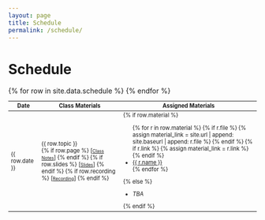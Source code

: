```yaml
---
layout: page
title: Schedule
permalink: /schedule/
---
```


# Schedule

<table style="table-layout: fixed; font-size: 80%;">
  <thead>
      <th style="width: 10%;"> Date </th>
      <th style="width: 30%;"> Class Materials </th>
      <th style="width: 50%;"> Assigned Materials </th>
      <!-- <th style="text-align:left; width: 10%;"> Quiz </th> -->
  </thead>
  <tbody>
    {% for row in site.data.schedule %}
    <tr>
      <td> {{ row.date }} </td>
      <td> {{ row.topic }}
        <br>
        {% if row.page %} <!-- Expects an INTERNAL URL -->
          [<a href="{{site.url}}{{row.page}}" style="font-size: 80%;">Class Notes</a>]
        {% endif %}
        {% if row.slides %} <!-- Expects an EXTERNAL URL -->
          [<a target="_blank" href="{{row.slides}}" style="font-size: 80%;">Slides</a>]
        {% endif %}
        {% if row.recording %} <!-- Expects an EXTERNAL URL -->
          [<a target="_blank" href="{{row.recording}}" style="font-size: 80%;text-decoration: underline;">Recording</a>]
        {% endif %}
      </td>
      <td>
        {% if row.material %} <!-- Handle an EXTERNAL or INTERNAL URL -->
        <ul>
          {% for r in row.material %}
            {% if r.file %} <!-- Expects an INTERNAL URL -->
              {% assign material_link = site.url | append: site.baseurl | append: r.file %}
            {% endif %}
            {% if r.link %} <!-- Expects an EXTERNAL URL -->
              {% assign material_link = r.link %}
            {% endif %}
          <li> <a target="_blank" href="{{material_link}}"> {{ r.name }} </a> </li>
          {% endfor %}
        </ul>
        {% else %}
		<ul>
		  <li><em>TBA</em></li>
        </ul>
        {% endif %}
      </td>
      <!-- <td>
        {% if row.quiz %}
          <a href="{{row.quiz.link}}" style="text-decoration: underline;">{{row.quiz.name}}</a>
        {% else %}
          None
        {% endif %}
      </td> -->
    </tr>
    {% endfor %}
  </tbody>
</table>
